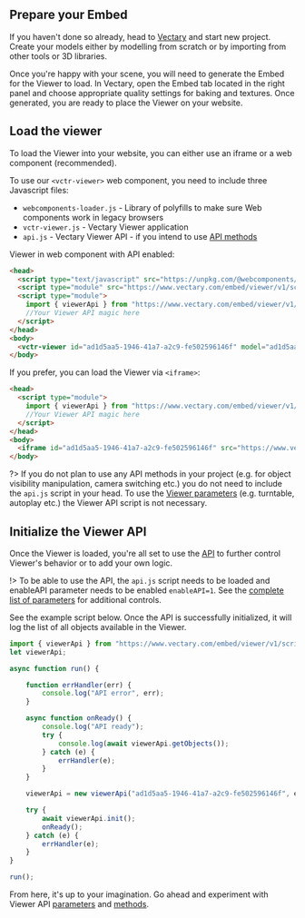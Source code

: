 ## Prepare your Embed

If you haven't done so already, head to [Vectary](https://www.vectary.com) and start new project. Create your models either by modelling from scratch or by importing from other tools or 3D libraries.

Once you're happy with your scene, you will need to generate the Embed for the Viewer to load. In Vectary, open the Embed tab located in the right panel and choose appropriate quality settings for baking and textures. Once generated, you are ready to place the Viewer on your website.

## Load the viewer

To load the Viewer into your website, you can either use an iframe or a web component (recommended). 

To use our `<vctr-viewer>` web component, you need to include three Javascript files:
- `webcomponents-loader.js` - Library of polyfills to make sure Web components work in legacy browsers
- `vctr-viewer.js` - Vectary Viewer application
- `api.js` - Vectary Viewer API - if you intend to use [API methods](methods.md)

Viewer in web component with API enabled:

```html
<head>
  <script type="text/javascript" src="https://unpkg.com/@webcomponents/webcomponentsjs@2.2.7/webcomponents-loader.js"></script>
  <script type="module" src="https://www.vectary.com/embed/viewer/v1/scripts/vctr-viewer.js"></script>
  <script type="module">
    import { viewerApi } from "https://www.vectary.com/embed/viewer/v1/scripts/api/api.js";
    //Your Viewer API magic here
  </script>
</head>
<body>
  <vctr-viewer id="ad1d5aa5-1946-41a7-a2c9-fe502596146f" model="ad1d5aa5-1946-41a7-a2c9-fe502596146f" enableApi=1”></vctr-viewer>  
</body>
```

If you prefer, you can load the Viewer via `<iframe>`:

```html
<head> 
  <script type="module">
    import { viewerApi } from "https://www.vectary.com/embed/viewer/v1/scripts/api/api.js";
    //Your Viewer API magic here
  </script>
</head>
<body>
  <iframe id="ad1d5aa5-1946-41a7-a2c9-fe502596146f" src="https://www.vectary.com/embed/viewer/v1/viewer.html?model=ad1d5aa5-1946-41a7-a2c9-fe502596146f&enableApi=1" frameborder="0" width="100%" height="480"></iframe>
</body>
```

?> If you do not plan to use any API methods in your project (e.g. for object visibility manipulation, camera switching etc.)  you do not need to include the `api.js` script in your head. To use the [Viewer parameters](parameters.md) (e.g. turntable, autoplay etc.) the Viewer API script is not necessary.

## Initialize the Viewer API

Once the Viewer is loaded, you're all set to use the [API](methods.md) to further control Viewer's behavior or to add your own logic.

!> To be able to use the API, the `api.js` script needs to be loaded and enableAPI parameter needs to be enabled `enableAPI=1`. See the [complete list of parameters](parameters.md) for additional controls.

See the example script below. Once the API is successfully initialized, it will log the list of all objects available in the Viewer.

```javascript
import { viewerApi } from "https://www.vectary.com/embed/viewer/v1/scripts/api/api.js";
let viewerApi;

async function run() {    

    function errHandler(err) {
        console.log("API error", err);
    }

    async function onReady() {
        console.log("API ready");
        try {
            console.log(await viewerApi.getObjects());          
        } catch (e) {
            errHandler(e);
        }
    }

    viewerApi = new viewerApi("ad1d5aa5-1946-41a7-a2c9-fe502596146f", errHandler);

    try {
        await viewerApi.init();        
        onReady();
    } catch (e) {
        errHandler(e);
    }
}

run();
```

From here, it's up to your imagination. Go ahead and experiment with Viewer API [parameters](parameters.md) and [methods](methods.md).